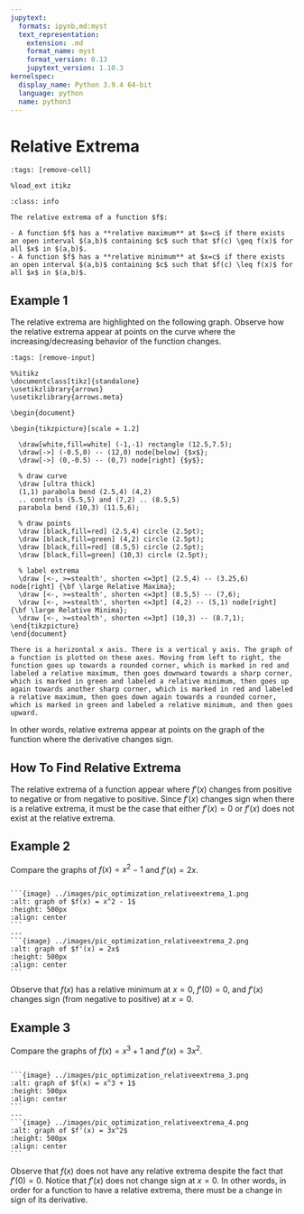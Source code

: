 ```yaml
---
jupytext:
  formats: ipynb,md:myst
  text_representation:
    extension: .md
    format_name: myst
    format_version: 0.13
    jupytext_version: 1.10.3
kernelspec:
  display_name: Python 3.9.4 64-bit
  language: python
  name: python3
---
```

# Relative Extrema

```{code-cell}
:tags: [remove-cell]

%load_ext itikz
```

```{admonition} Definition
:class: info

The relative extrema of a function $f$:

- A function $f$ has a **relative maximum** at $x=c$ if there exists an open interval $(a,b)$ containing $c$ such that $f(c) \geq f(x)$ for all $x$ in $(a,b)$.
- A function $f$ has a **relative minimum** at $x=c$ if there exists an open interval $(a,b)$ containing $c$ such that $f(c) \leq f(x)$ for all $x$ in $(a,b)$.
```

## Example 1

The relative extrema are highlighted on the following graph. Observe how the relative extrema appear at points on the curve where the increasing/decreasing behavior of the function changes. 

```{code-cell}
:tags: [remove-input]

%%itikz
\documentclass[tikz]{standalone}
\usetikzlibrary{arrows}
\usetikzlibrary{arrows.meta}

\begin{document}

\begin{tikzpicture}[scale = 1.2]

  \draw[white,fill=white] (-1,-1) rectangle (12.5,7.5);
  \draw[->] (-0.5,0) -- (12,0) node[below] {$x$};
  \draw[->] (0,-0.5) -- (0,7) node[right] {$y$};
      
  % draw curve
  \draw [ultra thick] 
  (1,1) parabola bend (2.5,4) (4,2) 
  .. controls (5.5,5) and (7,2) .. (8.5,5) 
  parabola bend (10,3) (11.5,6);

  % draw points
  \draw [black,fill=red] (2.5,4) circle (2.5pt);
  \draw [black,fill=green] (4,2) circle (2.5pt);
  \draw [black,fill=red] (8.5,5) circle (2.5pt);
  \draw [black,fill=green] (10,3) circle (2.5pt);

  % label extrema
  \draw [<-, >=stealth', shorten <=3pt] (2.5,4) -- (3.25,6) node[right] {\bf \large Relative Maxima}; 
  \draw [<-, >=stealth', shorten <=3pt] (8.5,5) -- (7,6);
  \draw [<-, >=stealth', shorten <=3pt] (4,2) -- (5,1) node[right] {\bf \large Relative Minima}; 
  \draw [<-, >=stealth', shorten <=3pt] (10,3) -- (8.7,1);
\end{tikzpicture}
\end{document} 
```
```{dropdown} **Long Text Description**
There is a horizontal x axis. There is a vertical y axis. The graph of a function is plotted on these axes. Moving from left to right, the function goes up towards a rounded corner, which is marked in red and labeled a relative maximum, then goes downward towards a sharp corner, which is marked in green and labeled a relative minimum, then goes up again towards another sharp corner, which is marked in red and labeled a relative maximum, then goes down again towards a rounded corner, which is marked in green and labeled a relative minimum, and then goes upward.
```
In other words, relative extrema appear at points on the graph of the function where the derivative changes sign.

## How To Find Relative Extrema

The relative extrema of a function appear where $f'(x)$ changes from positive to negative or from negative to positive. Since $f'(x)$ changes sign when there is a relative extrema, it must be the case that either $f'(x)=0$ or $f'(x)$ does not exist at the relative extrema.

## Example 2

Compare the graphs of $f(x) = x^2 - 1$ and $f'(x) = 2x$.

````{panels}

```{image} ../images/pic_optimization_relativeextrema_1.png
:alt: graph of $f(x) = x^2 - 1$
:height: 500px
:align: center
```
---
```{image} ../images/pic_optimization_relativeextrema_2.png
:alt: graph of $f'(x) = 2x$
:height: 500px
:align: center
```
````

Observe that $f(x)$ has a relative minimum at $x=0$, $f'(0) = 0$, and $f'(x)$ changes sign (from negative to positive) at $x=0$.

## Example 3

Compare the graphs of $f(x) = x^3 + 1$ and $f'(x) = 3x^2$.

````{panels}

```{image} ../images/pic_optimization_relativeextrema_3.png
:alt: graph of $f(x) = x^3 + 1$
:height: 500px
:align: center
```
---
```{image} ../images/pic_optimization_relativeextrema_4.png
:alt: graph of $f'(x) = 3x^2$
:height: 500px
:align: center
```
````

Observe that $f(x)$ does not have any relative extrema despite the fact that $f'(0) = 0$.  Notice that $f'(x)$ does not change sign at $x=0$. In other words, in order for a function to have a relative extrema, there must be a change in sign of its derivative.